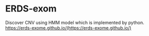 # ERDS-exom
Discover CNV using HMM model which is implemented by python. 
https://erds-exome.github.io/(https://erds-exome.github.io/)

